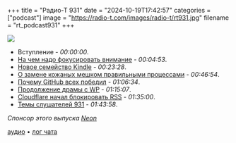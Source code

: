 +++
title = "Радио-Т 931"
date = "2024-10-19T17:42:57"
categories = ["podcast"]
image = "https://radio-t.com/images/radio-t/rt931.jpg"
filename = "rt_podcast931"
+++

![](https://radio-t.com/images/radio-t/rt931.jpg)

- Вступление - *00:00:00*.
- [На чем надо фокусировать внимание](https://technicalwriting.dev/strategy/decisions.html) - *00:04:53*.
- [Новое семейство Kindle](https://www.aboutamazon.com/news/devices/new-kindle-color-scribe-paperwhite-entry) - *00:23:28*.
- [О замене кожаных мешком правильными процессами](https://vitonsky.net/blog/2024/10/11/system-approach/) - *00:46:54*.
- [Почему GitHub всех победил](https://blog.gitbutler.com/why-github-actually-won/) - *01:06:34*.
- [Продолжение драмы с WP](https://archive.is/2024.10.15-041615/https://ma.tt/2024/10/on-dhh/) - *01:15:07*.
- [Cloudflare начал блокировать RSS](https://openrss.org/blog/using-cloudflare-on-your-website-could-be-blocking-rss-users) - *01:35:00*.
- [Темы слушателей 931](https://radio-t.com/p/2024/10/15/prep-931/) - *01:43:58*.

*Спонсор этого выпуска [Neon](https://neon.tech/radio)*

[аудио](https://cdn.radio-t.com/rt_podcast931.mp3) • [лог чата](https://chat.radio-t.com/logs/radio-t-931.html)
<audio src="https://cdn.radio-t.com/rt_podcast931.mp3" preload="none"></audio>
